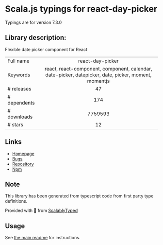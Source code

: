 
# Scala.js typings for react-day-picker

Typings are for version 7.3.0

## Library description:
Flexible date picker component for React

|                    |                 |
| ------------------ | :-------------: |
| Full name          | react-day-picker |
| Keywords           | react, react-component, component, calendar, date-picker, datepicker, date, picker, moment, momentjs |
| # releases         | 47 |
| # dependents       | 174 |
| # downloads        | 7759593 |
| # stars            | 12 |

## Links
- [Homepage](https://react-day-picker.js.org)
- [Bugs](https://github.com/gpbl/react-day-picker/issues)
- [Repository](https://github.com/gpbl/react-day-picker)
- [Npm](https://www.npmjs.com/package/react-day-picker)
    


## Note
This library has been generated from typescript code from first party type definitions.

Provided with :purple_heart: from [ScalablyTyped](https://github.com/oyvindberg/ScalablyTyped)

## Usage
See [the main readme](../../readme.md) for instructions.


